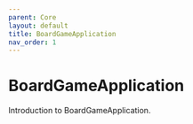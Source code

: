```yaml
---
parent: Core
layout: default
title: BoardGameApplication
nav_order: 1
---
```


# BoardGameApplication

Introduction to BoardGameApplication.

